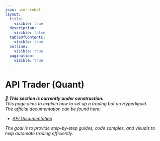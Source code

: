 ```yaml
---
icon: user-robot
layout:
  title:
    visible: true
  description:
    visible: false
  tableOfContents:
    visible: true
  outline:
    visible: true
  pagination:
    visible: true
---
```


# API Trader (Quant)

_🚧 **This section is currently under construction.**_\
_This page aims to explain how to set up a trading bot on Hyperliquid._\
_The official documentation can be found here:_

* [_API Documentation_](https://hyperliquid.gitbook.io/hyperliquid-docs/for-developers/api)

_The goal is to provide step-by-step guides, code samples, and visuals to help automate trading efficiently._

